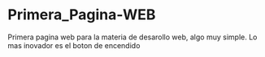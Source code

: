 # Primera_Pagina-WEB
Primera pagina web para la materia de desarollo web, algo muy simple. Lo mas inovador es el boton de encendido

